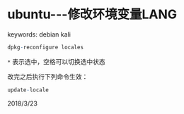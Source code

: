 # ubuntu---修改环境变量LANG

keywords: debian kali  

```r
dpkg-reconfigure locales
```
`*` 表示选中，空格可以切换选中状态  

改完之后执行下列命令生效：  
```r
update-locale
```


2018/3/23  

